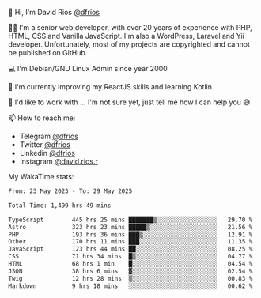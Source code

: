 👋 Hi, I'm David Rios [@dfrios](https://github.com/dfrios)

👨‍💻 I'm a senior web developer, with over 20 years of experience with PHP, HTML, CSS and Vanilla JavaScript. I'm also a WordPress, Laravel and Yii developer. Unfortunately, most of my projects are copyrighted and cannot be published on GitHub.

💻 I'm Debian/GNU Linux Admin since year 2000

🌱 I'm currently improving my ReactJS skills and learning Kotlin

💞️ I'd like to work with ... I'm not sure yet, just tell me how I can help you 😅


📫 How to reach me:
* Telegram [@dfrios](https://t.me/dfrios)
* Twitter [@dfrios](https://twitter.com/dfrios)
* Linkedin [@dfrios](https://linkedin.com/in/dfrios)
* Instagram [@david.rios.r](https://instagram.com/david.rios.r)



My WakaTime stats:
<!--START_SECTION:waka-->

```txt
From: 23 May 2023 - To: 29 May 2025

Total Time: 1,499 hrs 49 mins

TypeScript        445 hrs 25 mins ███████▒░░░░░░░░░░░░░░░░░   29.70 %
Astro             323 hrs 23 mins █████▒░░░░░░░░░░░░░░░░░░░   21.56 %
PHP               193 hrs 36 mins ███▒░░░░░░░░░░░░░░░░░░░░░   12.91 %
Other             170 hrs 11 mins ███░░░░░░░░░░░░░░░░░░░░░░   11.35 %
JavaScript        123 hrs 44 mins ██░░░░░░░░░░░░░░░░░░░░░░░   08.25 %
CSS               71 hrs 34 mins  █▒░░░░░░░░░░░░░░░░░░░░░░░   04.77 %
HTML              68 hrs 1 min    █░░░░░░░░░░░░░░░░░░░░░░░░   04.54 %
JSON              38 hrs 6 mins   ▓░░░░░░░░░░░░░░░░░░░░░░░░   02.54 %
Twig              12 hrs 28 mins  ▒░░░░░░░░░░░░░░░░░░░░░░░░   00.83 %
Markdown          9 hrs 18 mins   ░░░░░░░░░░░░░░░░░░░░░░░░░   00.62 %
```

<!--END_SECTION:waka-->
